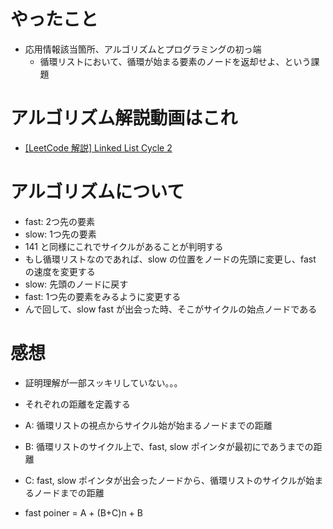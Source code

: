 # やったこと
- 応用情報該当箇所、アルゴリズムとプログラミングの初っ端
    - 循環リストにおいて、循環が始まる要素のノードを返却せよ、という課題

# アルゴリズム解説動画はこれ
- [[LeetCode 解説] Linked List Cycle 2](https://www.youtube.com/watch?v=Oz7-VlcTpSQ)

# アルゴリズムについて
- fast: 2つ先の要素
- slow: 1つ先の要素
- 141 と同様にこれでサイクルがあることが判明する
- もし循環リストなのであれば、slow の位置をノードの先頭に変更し、fast の速度を変更する
- slow: 先頭のノードに戻す
- fast: 1つ先の要素をみるように変更する
- んで回して、slow fast が出会った時、そこがサイクルの始点ノードである

# 感想
- 証明理解が一部スッキリしていない。。。
- それぞれの距離を定義する
- A: 循環リストの視点からサイクル始が始まるノードまでの距離
- B: 循環リストのサイクル上で、fast, slow ポインタが最初にであうまでの距離
- C: fast, slow ポインタが出会ったノードから、循環リストのサイクルが始まるノードまでの距離

- fast poiner = A + (B+C)n + B
